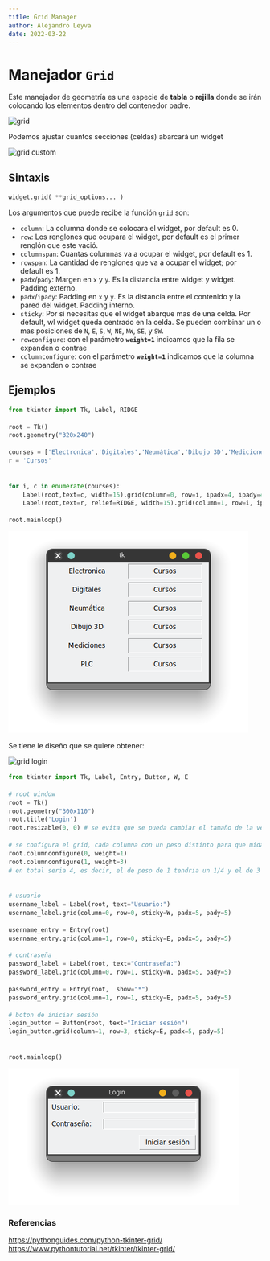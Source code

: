 ```yaml
---
title: Grid Manager
author: Alejandro Leyva
date: 2022-03-22
---
```


# Manejador `Grid`

Este manejador de geometría es una especie de **tabla** o **rejilla** donde se irán colocando los elementos dentro del contenedor padre. 

![grid](https://www.pythontutorial.net/wp-content/uploads/2021/01/Tkinter-grid-Grid-Geometry.png)

Podemos ajustar cuantos secciones (celdas) abarcará un widget

![grid custom](https://www.pythontutorial.net/wp-content/uploads/2021/01/Tkinter-grid-columnspan-rowspan.png)

## Sintaxis

```python
widget.grid( **grid_options... )
```
Los argumentos que puede recibe la función `grid` son:

- `column`: La columna donde se colocara el widget, por default es 0.
- `row`: Los renglones que ocupara el widget, por default es el primer renglón que este vació.
- `columnspan`: Cuantas columnas va a ocupar el widget, por default es 1.
- `rowspan`: La cantidad de renglones que va a ocupar el widget; por default es 1.
- `padx`/`pady`: Margen en `x` y `y`. Es la distancia entre widget y widget. Padding externo.
- `padx`/`ipady`: Padding en `x` y `y`. Es la distancia entre el contenido y la pared del widget. Padding interno.
- `sticky`: Por si necesitas que el widget abarque mas de una celda. Por default, wl widget queda centrado en la celda. Se pueden combinar un o mas posiciones de `N`, `E`, `S`, `W`, `NE`, `NW`, `SE`, y `SW`.
- `rowconfigure`:  con el parámetro **`weight=1`** indicamos que la fila se expanden o contrae
- `columnconfigure`: con el parámetro **`weight=1`** indicamos que la columna se expanden o contrae


## Ejemplos

```python
from tkinter import Tk, Label, RIDGE

root = Tk()
root.geometry("320x240")

courses = ['Electronica','Digitales','Neumática','Dibujo 3D','Mediciones','PLC'] 
r = 'Cursos' 


for i, c in enumerate(courses):
    Label(root,text=c, width=15).grid(column=0, row=i, ipadx=4, ipady=4, padx=4, pady=4)
    Label(root,text=r, relief=RIDGE, width=15).grid(column=1, row=i, ipadx=4, ipady=4, padx=4, pady=4)

root.mainloop()
``` 
![grid](img/grid_course.png)


Se tiene le diseño que se quiere obtener:

![grid login](https://www.pythontutorial.net/wp-content/uploads/2020/11/Tkinter-Grid-row-and-column-configruation.png)

```python
from tkinter import Tk, Label, Entry, Button, W, E

# root window
root = Tk()
root.geometry("300x110")
root.title('Login')
root.resizable(0, 0) # se evita que se pueda cambiar el tamaño de la ventana

# se configura el grid, cada columna con un peso distinto para que midan en proporcion, se definen 2 columnas
root.columnconfigure(0, weight=1)
root.columnconfigure(1, weight=3)
# en total seria 4, es decir, el de peso de 1 tendria un 1/4 y el de 3 tendria 3/4 del espacio


# usuario
username_label = Label(root, text="Usuario:")
username_label.grid(column=0, row=0, sticky=W, padx=5, pady=5)

username_entry = Entry(root)
username_entry.grid(column=1, row=0, sticky=E, padx=5, pady=5)

# contraseña
password_label = Label(root, text="Contraseña:")
password_label.grid(column=0, row=1, sticky=W, padx=5, pady=5)

password_entry = Entry(root,  show="*")
password_entry.grid(column=1, row=1, sticky=E, padx=5, pady=5)

# boton de iniciar sesión
login_button = Button(root, text="Iniciar sesión")
login_button.grid(column=1, row=3, sticky=E, padx=5, pady=5)


root.mainloop()
```

![grid_login](img/grid_login.png)

### Referencias

https://pythonguides.com/python-tkinter-grid/
https://www.pythontutorial.net/tkinter/tkinter-grid/